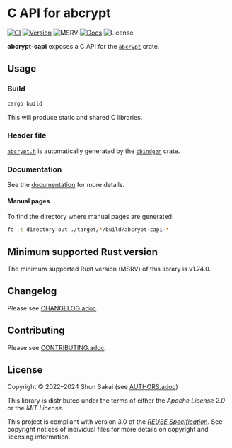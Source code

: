<!--
SPDX-FileCopyrightText: 2022 Shun Sakai

SPDX-License-Identifier: Apache-2.0 OR MIT
-->

# C API for abcrypt

[![CI][ci-badge]][ci-url]
[![Version][version-badge]][version-url]
![MSRV][msrv-badge]
[![Docs][docs-badge]][docs-url]
![License][license-badge]

**abcrypt-capi** exposes a C API for the [`abcrypt`] crate.

## Usage

### Build

```sh
cargo build
```

This will produce static and shared C libraries.

### Header file

[`abcrypt.h`] is automatically generated by the [`cbindgen`] crate.

### Documentation

See the [documentation][docs-url] for more details.

#### Manual pages

To find the directory where manual pages are generated:

```sh
fd -t directory out ./target/*/build/abcrypt-capi-*
```

## Minimum supported Rust version

The minimum supported Rust version (MSRV) of this library is v1.74.0.

## Changelog

Please see [CHANGELOG.adoc].

## Contributing

Please see [CONTRIBUTING.adoc].

## License

Copyright &copy; 2022&ndash;2024 Shun Sakai (see [AUTHORS.adoc])

This library is distributed under the terms of either the _Apache License 2.0_
or the _MIT License_.

This project is compliant with version 3.0 of the [_REUSE Specification_]. See
copyright notices of individual files for more details on copyright and
licensing information.

[ci-badge]: https://img.shields.io/github/actions/workflow/status/sorairolake/abcrypt/CI.yaml?branch=develop&style=for-the-badge&logo=github&label=CI
[ci-url]: https://github.com/sorairolake/abcrypt/actions?query=branch%3Adevelop+workflow%3ACI++
[version-badge]: https://img.shields.io/crates/v/abcrypt-capi?style=for-the-badge&logo=rust
[version-url]: https://crates.io/crates/abcrypt-capi
[msrv-badge]: https://img.shields.io/crates/msrv/abcrypt-capi?style=for-the-badge&logo=rust
[docs-badge]: https://img.shields.io/docsrs/abcrypt-capi?style=for-the-badge&logo=docsdotrs&label=Docs.rs
[docs-url]: https://docs.rs/abcrypt-capi
[license-badge]: https://img.shields.io/crates/l/abcrypt-capi?style=for-the-badge
[`abcrypt`]: https://crates.io/crates/abcrypt
[`abcrypt.h`]: include/abcrypt.h
[`cbindgen`]: https://crates.io/crates/cbindgen
[CHANGELOG.adoc]: CHANGELOG.adoc
[CONTRIBUTING.adoc]: ../../CONTRIBUTING.adoc
[AUTHORS.adoc]: ../../AUTHORS.adoc
[_REUSE Specification_]: https://reuse.software/spec/
